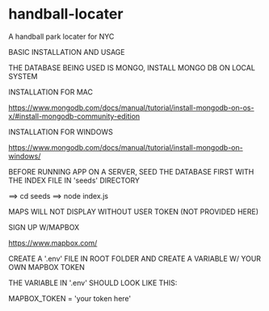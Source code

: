 # handball-locater
A handball park locater for NYC


BASIC INSTALLATION AND USAGE

THE DATABASE BEING USED IS MONGO, INSTALL MONGO DB ON LOCAL SYSTEM

INSTALLATION FOR MAC

https://www.mongodb.com/docs/manual/tutorial/install-mongodb-on-os-x/#install-mongodb-community-edition

INSTALLATION FOR WINDOWS

https://www.mongodb.com/docs/manual/tutorial/install-mongodb-on-windows/

BEFORE RUNNING APP ON A SERVER, SEED THE DATABASE FIRST WITH THE INDEX FILE IN 'seeds'
DIRECTORY

==> cd seeds
==> node index.js

MAPS WILL NOT DISPLAY WITHOUT USER TOKEN (NOT PROVIDED HERE)

SIGN UP W/MAPBOX 

https://www.mapbox.com/

CREATE A '.env' FILE IN ROOT FOLDER AND CREATE A VARIABLE W/ YOUR OWN MAPBOX TOKEN

THE VARIABLE IN '.env' SHOULD LOOK LIKE THIS: 

MAPBOX_TOKEN = 'your token here'

